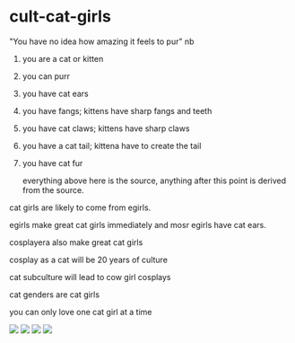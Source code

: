 # cult-cat-girls

"You have no idea how amazing it feels to pur" nb

1. you are a cat or kitten
2. you can purr
3. you have cat ears
4. you have fangs; kittens have sharp fangs and teeth
5. you have cat claws; kittens have sharp claws
6. you have a cat tail; kittena have to create the tail
7. you have cat fur

   everything above here
   is the source, anything
   after this point is derived
   from the source.

cat girls are likely to come from egirls.

egirls make great cat girls immediately and mosr egirls have cat ears.

cosplayera also make great cat girls

cosplay as a cat will be 20 years of culture

cat subculture will lead to cow girl cosplays

cat genders are cat girls

you can only love one cat girl at a time

![](https://github.com/nathanielburman/cult-cat-girls/blob/main/01Capture.PNG)
![](https://github.com/nathanielburman/cult-cat-girls/blob/main/02Capture.PNG)
![](https://github.com/nathanielburman/cult-cat-girls/blob/main/03Capture.PNG)
![](https://github.com/nathanielburman/cult-cat-girls/blob/main/04Capture.PNG)

